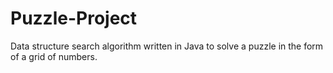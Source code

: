# Puzzle-Project
Data structure search algorithm written in Java to solve a puzzle in the form of a grid of numbers.
